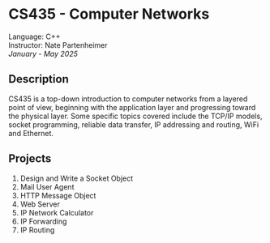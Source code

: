 # CS435 - Computer Networks
Language: C++\
Instructor: Nate Partenheimer\
*January - May 2025*

## Description
CS435 is a top-down introduction to computer networks from a layered point of view, beginning with the application layer and progressing toward the physical layer. Some specific topics covered include the TCP/IP models, socket programming, reliable data transfer, IP addressing and routing, WiFi and Ethernet.

## Projects 
1. Design and Write a Socket Object
2. Mail User Agent
3. HTTP Message Object
4. Web Server
5. IP Network Calculator
6. IP Forwarding
7. IP Routing
